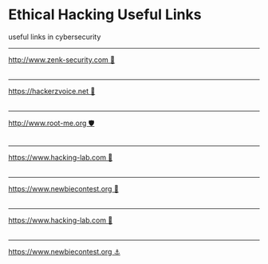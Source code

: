 # Ethical Hacking Useful Links
useful links in cybersecurity
<hr>
<a href="http://www.zenk-security.com">http://www.zenk-security.com 🔐</a>
</br></br>
<hr>
<a href="https://hackerzvoice.net/">https://hackerzvoice.net 🚀</a>
</br></br>
<hr>
<a href="http://www.root-me.org/">http://www.root-me.org 🛡️</a>
</br></br>
<hr>
<a href="https://www.hacking-lab.com">https://www.hacking-lab.com 🔑</a>
</br></br>
<hr>
<a href="https://www.newbiecontest.org/">https://www.newbiecontest.org 🦺</a>
</br></br>
<hr>
<a href="https://www.hacking-lab.com">https://www.hacking-lab.com 🚀</a>
</br></br>
<hr>
<a href="https://www.newbiecontest.org/">https://www.newbiecontest.org ⚓</a>
